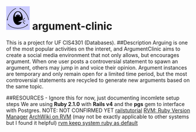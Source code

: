 ![alt text](https://github.com/murphyslaw480/argument-clinic/raw/master/media/png/logo.png "Logo") argument-clinic 
===============

This is a project for UF CIS4301 (Databases).
##Description
Arguing is one of the most popular activities on the interet, and
ArgumentClinic aims to create a social media environment that not only allows,
but encourages argument. When one user posts a controversial statement to
spawn an argument, others may jump in and voice their opinion. Argument
instances are temporary and only remain open for a limited time period, but the
most controversial statements are recycled to generate new arguments based on
the same topic.

##RESOURCES - Ignore this for now, just documenting incomlete setup steps
We are using **Ruby 2.1.0** with **Rails v4** and the **pgs** gem to interface
with Postgres. NOTE: NOT CONFIRMED YET
[railstutorial](http://ruby.railstutorial.org/ruby-on-rails-tutorial-book#sec-up_and_running)
[RVM: Ruby Version Manager](https://rvm.io/)
[ArchWiki on RVM](https://wiki.archlinux.org/index.php/RVM#Installing_RVM) (may
not be exactly applicable to other systems but I found it helpful)
[rvm keep system ruby as default](https://rvm.io/rubies/default)
